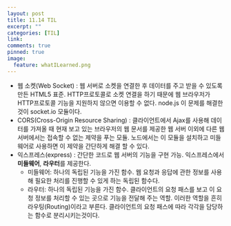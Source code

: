 ```yaml
---
layout: post
title: 11.14 TIL
excerpt: ""
categories: [TIL]
link:
comments: true
pinned: true
image:
  feature: whatILearned.png
---
```


* 웹 소켓(Web Socket) : 웹 서버로 소켓을 연결한 후 데이터를 주고 받을 수 있도록 만든 HTML5 표준. HTTP프로토콜로 소켓 연결을 하기 때문에 웹 브라우저가 HTTP프로토콜 기능을 지원하지 않으면 이용할 수 없다. node.js 이 문제를 해결한 것이 socket.io 모듈이다.
* CORS(Cross-Origin Resource Sharing) : 클라이언트에서 Ajax를 사용해 데이터를 가져올 때 현재 보고 있는 브라우저의 웹 문서를 제공한 웹 서버 이외에 다른 웹 서버에서는 접속할 수 없는 제약을 푸는 모듈. 노드에서는 이 모듈을 설치하고 미들웨어로 사용하면 이 제약을 간단하게 해결 할 수 있다.
* 익스프레스(express) : 간단한 코드로 웹 서버의 기능을 구현 가능. 익스프레스에서 **미들웨어**, **라우터**를 제공한다.
  * 미들웨어: 하나의 독립된 기능을 가진 함수. 웹 요청과 응답에 관한 정보를 사용해 필요한 처리를 진행할 수 있게 하는 독립된 함수다.
  * 라우터: 하나의 독립된 기능을 가진 함수. 클라이언트의 요청 패스를 보고 이 요청 정보를 처리할 수 있는 곳으로 기능을 전달해 주는 역할. 이러한 역할을 흔히 라우팅(Routing)이라고 부른다. 클라이언트의 요청 패스에 따라 각각을 담당하는 함수로 분리시키는것이다.

​	
